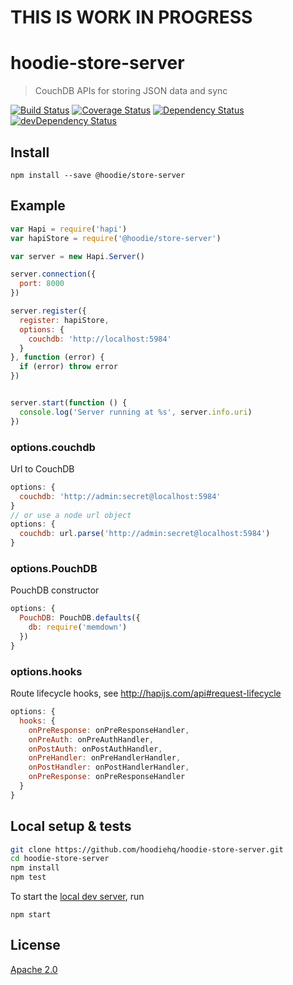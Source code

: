 # THIS IS WORK IN PROGRESS

# hoodie-store-server

> CouchDB APIs for storing JSON data and sync

[![Build Status](https://travis-ci.org/hoodiehq/hoodie-store-server.svg?branch=master)](https://travis-ci.org/hoodiehq/hoodie-store-server)
[![Coverage Status](https://coveralls.io/repos/hoodiehq/hoodie-store-server/badge.svg?branch=master)](https://coveralls.io/r/hoodiehq/hoodie-store-server?branch=master)
[![Dependency Status](https://david-dm.org/hoodiehq/hoodie-store-server.svg)](https://david-dm.org/hoodiehq/hoodie-store-server)
[![devDependency Status](https://david-dm.org/hoodiehq/hoodie-store-server/dev-status.svg)](https://david-dm.org/hoodiehq/hoodie-store-server#info=devDependencies)

## Install

```
npm install --save @hoodie/store-server
```

## Example

```js
var Hapi = require('hapi')
var hapiStore = require('@hoodie/store-server')

var server = new Hapi.Server()

server.connection({
  port: 8000
})

server.register({
  register: hapiStore,
  options: {
    couchdb: 'http://localhost:5984'
  }
}, function (error) {
  if (error) throw error
})


server.start(function () {
  console.log('Server running at %s', server.info.uri)
})
```

### options.couchdb

Url to CouchDB

```js
options: {
  couchdb: 'http://admin:secret@localhost:5984'
}
// or use a node url object
options: {
  couchdb: url.parse('http://admin:secret@localhost:5984')
}
```

### options.PouchDB

PouchDB constructor

```js
options: {
  PouchDB: PouchDB.defaults({
    db: require('memdown')
  })
}
```

### options.hooks

Route lifecycle hooks, see http://hapijs.com/api#request-lifecycle


```js
options: {
  hooks: {
    onPreResponse: onPreResponseHandler,
    onPreAuth: onPreAuthHandler,
    onPostAuth: onPostAuthHandler,
    onPreHandler: onPreHandlerHandler,
    onPostHandler: onPostHandlerHandler,
    onPreResponse: onPreResponseHandler
  }
}
```

## Local setup & tests

```bash
git clone https://github.com/hoodiehq/hoodie-store-server.git
cd hoodie-store-server
npm install
npm test
```

To start the [local dev server](bin/server), run

```
npm start
```

## License

[Apache 2.0](http://www.apache.org/licenses/LICENSE-2.0)
